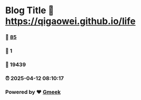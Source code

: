# Blog Title :link: https://qigaowei.github.io/life 
### :page_facing_up: [85](https://qigaowei.github.io/life/tag.html) 
### :speech_balloon: 1 
### :hibiscus: 19439 
### :alarm_clock: 2025-04-12 08:10:17 
### Powered by :heart: [Gmeek](https://github.com/Meekdai/Gmeek)

